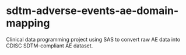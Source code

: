 # sdtm-adverse-events-ae-domain-mapping
Clinical data programming project using SAS to convert raw AE data into CDISC SDTM-compliant AE dataset.
